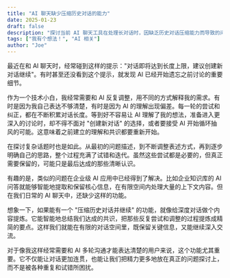 ```yaml
---
title: "AI 聊天缺少压缩历史对话的能力"
date: 2025-01-23
draft: false
description: "探讨当前 AI 聊天工具在处理长对话时，因缺乏历史对话压缩能力而导致的问题，并提出改进建议，以提升用户体验和沟通效率。"
tags: ["我有个想法！", "AI 相关"]
author: "Joe"
---
```


最近在和 AI 聊天时，经常碰到这样的提示："对话即将达到长度上限，建议创建新对话继续"。有时甚至还没看到这个提示，就发现 AI 已经开始遗忘之前讨论的重要细节。

作为一个技术小白，我经常需要和 AI 反复调整，用不同的方式解释我的需求。有时是因为我自己表达不够清楚，有时是因为 AI 的理解出现偏差。每一轮的尝试和纠正，都在不断积累对话长度。等到好不容易让 AI 理解了我的想法，准备进入更深入的讨论时，却不得不面对 "创建新对话" 的选择，或者要接受 AI 开始循环抽风的可能。这意味着之前建立的理解和共识都要重新开始。

在探讨复杂话题时也是如此。从最初的问题描述，到不断调整表述方式，再到逐步明确自己的思路，整个过程充满了试错和迭代。虽然这些尝试都是必要的，但真正需要保留的，可能只是最后达成的那些清晰认识。

有趣的是，类似的问题在企业级 AI 应用中已经得到了解决。比如企业知识库的 AI 问答就能够智能地提取和保留核心信息，在有限空间内处理大量的上下文内容。但在我们日常的 AI 聊天中，还缺少这样的功能。

想象一下，如果能有一个 "压缩历史对话并继续" 的功能，就像给深度对话做个内容提炼。它能智能地总结我们达成的共识，把那些反复尝试和调整的过程提炼成精简的要点。这样我们就能在有限的对话空间里，既保留关键信息，又能继续深入交流。

对于像我这样经常需要和 AI 多轮沟通才能表达清楚的用户来说，这个功能尤其重要。它不仅能让对话更加连贯，也能让我们把精力更多地放在真正的问题探讨上，而不是被各种重复和试错所困扰。